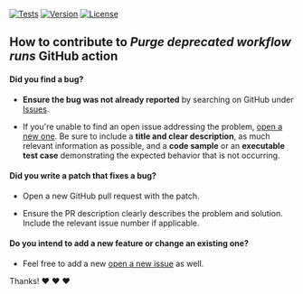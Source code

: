 [![Tests](https://github.com/otto-de/purge-deprecated-workflow-runs/actions/workflows/test.yml/badge.svg)](https://github.com/otto-de/purge-deprecated-workflow-runs/actions/workflows/test.yml)
[![Version](https://img.shields.io/github/v/release/otto-de/purge-deprecated-workflow-runs?display_name=tag&sort=semver)](https://github.com/marketplace/actions/purge-deprecated-workflow-runs)
[![License](https://img.shields.io/github/license/otto-de/purge-deprecated-workflow-runs)](https://github.com/otto-de/purge-deprecated-workflow-runs)

## How to contribute to *Purge deprecated workflow runs* GitHub action

#### **Did you find a bug?**

* **Ensure the bug was not already reported** by searching on GitHub under [Issues](https://github.com/otto-de/purge-deprecated-workflow-runs/issues).

* If you're unable to find an open issue addressing the problem, [open a new one](https://github.com/otto-de/purge-deprecated-workflow-runs/issues/new). Be sure to include a **title and clear description**, as much relevant information as possible, and a **code sample** or an **executable test case** demonstrating the expected behavior that is not occurring.

#### **Did you write a patch that fixes a bug?**

* Open a new GitHub pull request with the patch.

* Ensure the PR description clearly describes the problem and solution. Include the relevant issue number if applicable.

#### **Do you intend to add a new feature or change an existing one?**

* Feel free to add a new [open a new issue](https://github.com/otto-de/purge-deprecated-workflow-runs/issues/new) as well.


Thanks! :heart: :heart: :heart:


